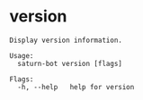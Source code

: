 # version

```{.text mdox-exec="saturn-bot version --help" title="version"}
Display version information.

Usage:
  saturn-bot version [flags]

Flags:
  -h, --help   help for version
```
